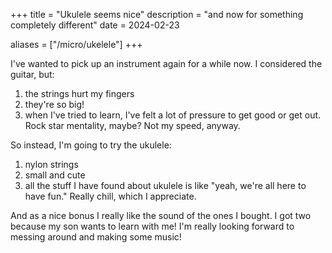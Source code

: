 +++
title = "Ukulele seems nice"
description = "and now for something completely different"
date = 2024-02-23

aliases = ["/micro/ukelele"]
+++

I've wanted to pick up an instrument again for a while now. I considered the guitar, but:

1. the strings hurt my fingers
2. they're so big!
3. when I've tried to learn, I've felt a lot of pressure to get good or get out. Rock star mentality, maybe? Not my speed, anyway.

So instead, I'm going to try the ukulele:

<!-- more -->

1. nylon strings
2. small and cute
3. all the stuff I have found about ukulele is like "yeah, we're all here to have fun." Really chill, which I appreciate.

And as a nice bonus I really like the sound of the ones I bought. I got two because my son wants to learn with me! I'm really looking forward to messing around and making some music!
